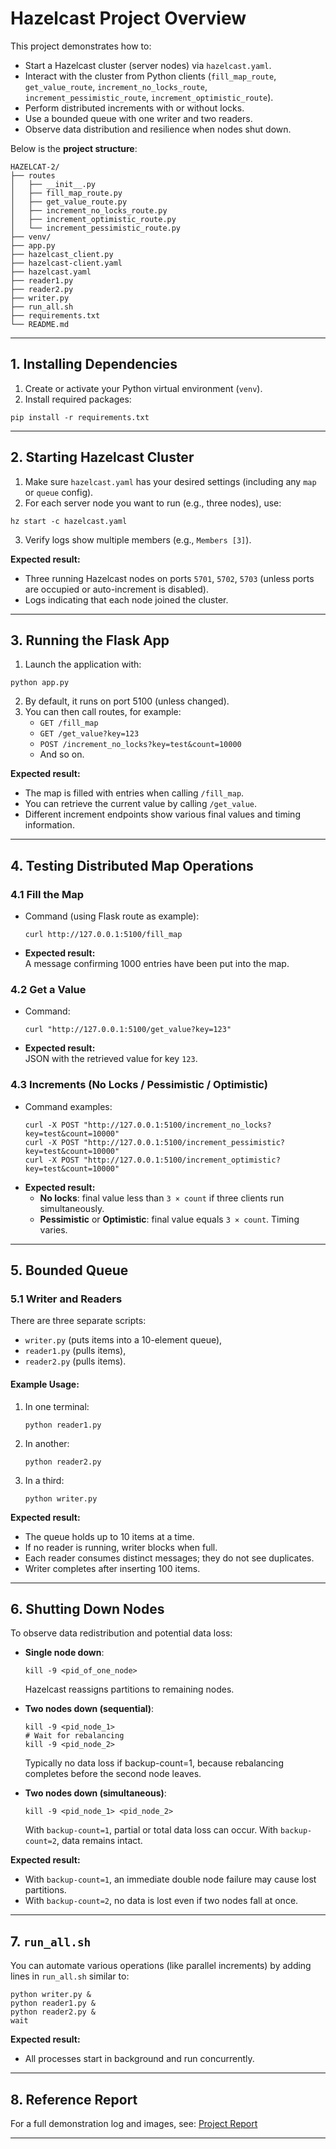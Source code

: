 # Hazelcast Project Overview

This project demonstrates how to:
- Start a Hazelcast cluster (server nodes) via `hazelcast.yaml`.
- Interact with the cluster from Python clients (`fill_map_route`, `get_value_route`, `increment_no_locks_route`, `increment_pessimistic_route`, `increment_optimistic_route`).
- Perform distributed increments with or without locks.
- Use a bounded queue with one writer and two readers.
- Observe data distribution and resilience when nodes shut down.

Below is the **project structure**:

```
HAZELCAT-2/
├── routes
│   ├── __init__.py
│   ├── fill_map_route.py
│   ├── get_value_route.py
│   ├── increment_no_locks_route.py
│   ├── increment_optimistic_route.py
│   └── increment_pessimistic_route.py
├── venv/
├── app.py
├── hazelcast_client.py
├── hazelcast-client.yaml
├── hazelcast.yaml
├── reader1.py
├── reader2.py
├── writer.py
├── run_all.sh
├── requirements.txt
└── README.md
```

---

## 1. Installing Dependencies

1. Create or activate your Python virtual environment (`venv`).
2. Install required packages:

```
pip install -r requirements.txt
```

---

## 2. Starting Hazelcast Cluster

1. Make sure `hazelcast.yaml` has your desired settings (including any `map` or `queue` config).
2. For each server node you want to run (e.g., three nodes), use:

```
hz start -c hazelcast.yaml
```

3. Verify logs show multiple members (e.g., `Members [3]`).

**Expected result:**  
- Three running Hazelcast nodes on ports `5701`, `5702`, `5703` (unless ports are occupied or auto-increment is disabled).
- Logs indicating that each node joined the cluster.

---

## 3. Running the Flask App

1. Launch the application with:

```
python app.py
```

2. By default, it runs on port 5100 (unless changed).
3. You can then call routes, for example:
   - `GET /fill_map`
   - `GET /get_value?key=123`
   - `POST /increment_no_locks?key=test&count=10000`
   - And so on.

**Expected result:**  
- The map is filled with entries when calling `/fill_map`.
- You can retrieve the current value by calling `/get_value`.
- Different increment endpoints show various final values and timing information.

---

## 4. Testing Distributed Map Operations

### 4.1 Fill the Map
- Command (using Flask route as example):
  ```
  curl http://127.0.0.1:5100/fill_map
  ```
- **Expected result:**  
  A message confirming 1000 entries have been put into the map.

### 4.2 Get a Value
- Command:
  ```
  curl "http://127.0.0.1:5100/get_value?key=123"
  ```
- **Expected result:**  
  JSON with the retrieved value for key `123`.

### 4.3 Increments (No Locks / Pessimistic / Optimistic)
- Command examples:
  ```
  curl -X POST "http://127.0.0.1:5100/increment_no_locks?key=test&count=10000"
  curl -X POST "http://127.0.0.1:5100/increment_pessimistic?key=test&count=10000"
  curl -X POST "http://127.0.0.1:5100/increment_optimistic?key=test&count=10000"
  ```
- **Expected result:**  
  - **No locks**: final value less than `3 × count` if three clients run simultaneously.
  - **Pessimistic** or **Optimistic**: final value equals `3 × count`. Timing varies.

---

## 5. Bounded Queue

### 5.1 Writer and Readers

There are three separate scripts:
- `writer.py` (puts items into a 10-element queue),
- `reader1.py` (pulls items),
- `reader2.py` (pulls items).

#### Example Usage:

1. In one terminal:
   ```
   python reader1.py
   ```
2. In another:
   ```
   python reader2.py
   ```
3. In a third:
   ```
   python writer.py
   ```

**Expected result:**  
- The queue holds up to 10 items at a time.
- If no reader is running, writer blocks when full.
- Each reader consumes distinct messages; they do not see duplicates.
- Writer completes after inserting 100 items.

---

## 6. Shutting Down Nodes

To observe data redistribution and potential data loss:

- **Single node down**:
  ```
  kill -9 <pid_of_one_node>
  ```
  Hazelcast reassigns partitions to remaining nodes.

- **Two nodes down (sequential)**:
  ```
  kill -9 <pid_node_1>
  # Wait for rebalancing
  kill -9 <pid_node_2>
  ```
  Typically no data loss if backup-count=1, because rebalancing completes before the second node leaves.

- **Two nodes down (simultaneous)**:
  ```
  kill -9 <pid_node_1> <pid_node_2>
  ```
  With `backup-count=1`, partial or total data loss can occur. With `backup-count=2`, data remains intact.

**Expected result:**  
- With `backup-count=1`, an immediate double node failure may cause lost partitions.
- With `backup-count=2`, no data is lost even if two nodes fall at once.

---

## 7. `run_all.sh`

You can automate various operations (like parallel increments) by adding lines in `run_all.sh` similar to:

```
python writer.py &
python reader1.py &
python reader2.py &
wait
```

**Expected result:**  
- All processes start in background and run concurrently.

---

## 8. Reference Report

For a full demonstration log and images, see:
[Project Report](https://example.com/my-hazelcast-report)

---
